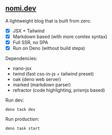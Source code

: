 ## [nomi.dev](https://nomi.dev/)

A lightweight blog that is built from zero.

- [x] JSX + Tailwind
- [x] Markdown based (with more comlex syntax)
- [x] Full SSR, no SPA
- [x] Run on Deno (without build steps)

Dependencies:
- nano-jsx
- twind (fast css-in-js + tailwind preset)
- oak (deno web server)
- marked (markdown parser)
- refractor (code highlighting, prismjs based)

Run dev:
```
deno task dev
```

Run production:

```
deno task start
```
